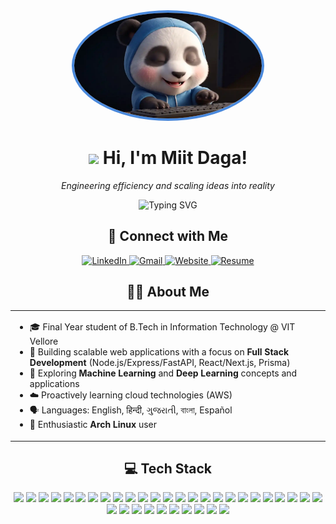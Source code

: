 <div align="center">
<img src="./video.webp" width="300" style="border-radius: 50%; border: 4px solid #4A89DC;" />

  # <img src="https://media.giphy.com/media/hvRJCLFzcasrR4ia7z/giphy.gif" width="30px"> Hi, I'm Miit Daga!

  <p><em>Engineering efficiency and scaling ideas into reality</em></p>

<img src="https://readme-typing-svg.herokuapp.com?font=Fira+Code&pause=1000&color=6A5ACD&center=true&vCenter=true&width=435&lines=Full+Stack+Developer;Machine+Learning+Enthusiast;Tech+Voyager;Cloud+Computing+Explorer" alt="Typing SVG" />
</div>

<div align="center">
  <h2>🔗 Connect with Me</h2>

  <a href="https://www.linkedin.com/in/miit-daga/" target="_blank">
    <img alt="LinkedIn" src="https://img.shields.io/badge/Connect%20on-LinkedIn-blue?style=for-the-badge&logo=linkedin&logoColor=white&labelColor=0A66C2" />
  </a>

  <a href="mailto:miitcodes27@gmail.com" target="_blank">
    <img alt="Gmail" src="https://img.shields.io/badge/Send%20an-Email-D14836?style=for-the-badge&logo=gmail&logoColor=white" />
  </a>

  <a href="https://miitdaga.tech" target="_blank">
    <img alt="Website" src="https://img.shields.io/badge/Visit-Website-4285F4?style=for-the-badge&logo=googlechrome&logoColor=white" />
  </a>

  <a href="https://drive.google.com/file/d/1kiqfQF5cPjSXrU6ZgsC0t2XLkKZ2wkYO/view?usp=drive_link" target="_blank">
    <img alt="Resume" src="https://img.shields.io/badge/View-Resume-4CAF50?style=for-the-badge&logo=googledrive&logoColor=white" />
  </a>
</div>

<div align="center">
  <h2>🧑‍💻 About Me</h2>
</div>

<table align="center">
  <tr>
    <td>
      <ul>
        <li>🎓 Final Year student of B.Tech in Information Technology @ VIT Vellore</li>
        <li>🚀 Building scalable web applications with a focus on <b>Full Stack Development</b> (Node.js/Express/FastAPI, React/Next.js, Prisma)</li>
        <li>🧠 Exploring <b>Machine Learning</b> and <b>Deep Learning</b> concepts and applications</li>
        <li>☁️ Proactively learning cloud technologies (AWS)</li>
        <li>🗣️ Languages: English, हिन्दी, ગુજરાતી, বাংলা, Español</li>
        <li>🐧 Enthusiastic <b>Arch Linux</b> user</li>
      </ul>
    </td>
  </tr>
</table>

<div align="center">
  <h2>💻 Tech Stack</h2>

  <img src="https://img.shields.io/badge/JavaScript-F7DF1E?style=for-the-badge&logo=javascript&logoColor=black" />
  <img src="https://img.shields.io/badge/TypeScript-3178C6?style=for-the-badge&logo=typescript&logoColor=white" />
  <img src="https://img.shields.io/badge/Python-3776AB?style=for-the-badge&logo=python&logoColor=white" />
  <img src="https://img.shields.io/badge/Java-ED8B00?style=for-the-badge&logo=openjdk&logoColor=white" />
  <img src="https://img.shields.io/badge/C++-00599C?style=for-the-badge&logo=cplusplus&logoColor=white" />
  <img src="https://img.shields.io/badge/HTML5-E34F26?style=for-the-badge&logo=html5&logoColor=white" />
  <img src="https://img.shields.io/badge/CSS3-1572B6?style=for-the-badge&logo=css3&logoColor=white" />

  <img src="https://img.shields.io/badge/React-61DAFB?style=for-the-badge&logo=react&logoColor=black" />
  <img src="https://img.shields.io/badge/Next.js-000000?style=for-the-badge&logo=nextdotjs&logoColor=white" />
  <img src="https://img.shields.io/badge/Chakra_UI-319795?style=for-the-badge&logo=chakraui&logoColor=white" />
  <img src="https://img.shields.io/badge/shadcn/ui-000000?style=for-the-badge&logo=shadcnui&logoColor=white" />
  <img src="https://img.shields.io/badge/Bootstrap-7952B3?style=for-the-badge&logo=bootstrap&logoColor=white" />

  <img src="https://img.shields.io/badge/Node.js-339933?style=for-the-badge&logo=nodedotjs&logoColor=white" />
  <img src="https://img.shields.io/badge/Express.js-000000?style=for-the-badge&logo=express&logoColor=white" />
  <img src="https://img.shields.io/badge/FastAPI-009688?style=for-the-badge&logo=fastapi&logoColor=white" />
  <img src="https://img.shields.io/badge/Prisma-2D3748?style=for-the-badge&logo=prisma&logoColor=white" />
  <img src="https://img.shields.io/badge/Socket.io-010101?style=for-the-badge&logo=socketdotio&logoColor=white" />

  <img src="https://img.shields.io/badge/MongoDB-47A248?style=for-the-badge&logo=mongodb&logoColor=white" />
  <img src="https://img.shields.io/badge/PostgreSQL-4169E1?style=for-the-badge&logo=postgresql&logoColor=white" />
  <img src="https://img.shields.io/badge/MySQL-4479A1?style=for-the-badge&logo=mysql&logoColor=white" />
  <img src="https://img.shields.io/badge/Redis-DC382D?style=for-the-badge&logo=redis&logoColor=white" />
  <img src="https://img.shields.io/badge/Firebase-FFCA28?style=for-the-badge&logo=firebase&logoColor=black" />

  <img src="https://img.shields.io/badge/Pandas-150458?style=for-the-badge&logo=pandas&logoColor=white" />
  <img src="https://img.shields.io/badge/NumPy-013243?style=for-the-badge&logo=numpy&logoColor=white" />
  <img src="https://img.shields.io/badge/SciKit_Learn-F7931E?style=for-the-badge&logo=scikitlearn&logoColor=white" />
  <img src="https://img.shields.io/badge/Google_Colab-F9AB00?style=for-the-badge&logo=googlecolab&logoColor=black" />
  <img src="https://img.shields.io/badge/Matplotlib-11557c?style=for-the-badge&logo=matplotlib&logoColor=white" />

  <img src="https://img.shields.io/badge/Git-F05032?style=for-the-badge&logo=git&logoColor=white" />
  <img src="https://img.shields.io/badge/Amazon_AWS-232F3E?style=for-the-badge&logo=amazonaws&logoColor=white" />
  <img src="https://img.shields.io/badge/Postman-FF6C37?style=for-the-badge&logo=postman&logoColor=white" />
  <img src="https://img.shields.io/badge/Vercel-000000?style=for-the-badge&logo=vercel&logoColor=white" />
  <img src="https://img.shields.io/badge/Netlify-00C7B7?style=for-the-badge&logo=netlify&logoColor=white" />
  <img src="https://img.shields.io/badge/Visual_Studio_Code-007ACC?style=for-the-badge&logo=visualstudiocode&logoColor=white" />
  <img src="https://img.shields.io/badge/VIM-019733?style=for-the-badge&logo=vim&logoColor=white" />
  <img src="https://img.shields.io/badge/Arch_Linux-1793D1?style=for-the-badge&logo=archlinux&logoColor=white" />
</div>
